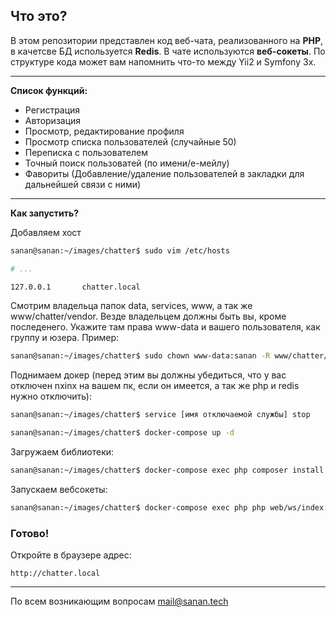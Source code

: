 ## Что это?

В этом репозитории представлен код веб-чата, реализованного на **PHP**, 
в качетсве БД используется **Redis**. В чате используются **веб-сокеты**.
По структуре кода может вам напомнить что-то между Yii2 и Symfony 3x.

***
**Список функций:**
* Регистрация
* Авторизация
* Просмотр, редактирование профиля
* Просмотр списка пользователей (случайные 50)
* Переписка с пользователем
* Точный поиск пользоватей (по имени/е-мейлу)
* Фавориты (Добавление/удаление пользователей в закладки для дальнейшей связи с ними)

***
**Как запустить?**

Добавляем хост
```bash
sanan@sanan:~/images/chatter$ sudo vim /etc/hosts

# ...

127.0.0.1       chatter.local

```
Смотрим владельца папок data, services, www, а так же www/chatter/vendor. 
Везде владельцем должны быть вы, кроме последенего. Укажите там права www-data и вашего пользователя, как группу и юзера.
Пример:
```bash
sanan@sanan:~/images/chatter$ sudo chown www-data:sanan -R www/chatter/app/vendor/
``` 

Поднимаем докер (перед этим вы должны убедиться, что у вас отключен nxinx на вашем пк, если он имеется, а так же php и redis нужно отключить):

```bash
sanan@sanan:~/images/chatter$ service [имя отключаемой службы] stop

sanan@sanan:~/images/chatter$ docker-compose up -d
```

Загружаем библиотеки:
```bash
sanan@sanan:~/images/chatter$ docker-compose exec php composer install

```
Запускаем вебсокеты:
```bash
sanan@sanan:~/images/chatter$ docker-compose exec php php web/ws/index.php start -d
```

### Готово!

Откройте в браузере адрес:
 
 ``http://chatter.local``

***
По всем возникающим вопросам mail@sanan.tech